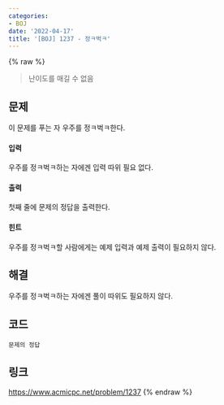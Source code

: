 ```yaml
---
categories:
- BOJ
date: '2022-04-17'
title: '[BOJ] 1237 - 정ㅋ벅ㅋ'
---
```


{% raw %}
> 난이도를 매길 수 없음<br>

## 문제
이 문제를 푸는 자 우주를 정ㅋ벅ㅋ한다.

#### 입력
우주를 정ㅋ벅ㅋ하는 자에겐 입력 따위 필요 없다.

#### 출력
첫째 줄에 문제의 정답을 출력한다.

#### 힌트
우주를 정ㅋ벅ㅋ할 사람에게는 예제 입력과 예제 출력이 필요하지 않다.

## 해결
우주를 정ㅋ벅ㅋ하는 자에겐 풀이 따위도 필요하지 않다. 

## 코드
```
문제의 정답
```

## 링크
https://www.acmicpc.net/problem/1237
{% endraw %}